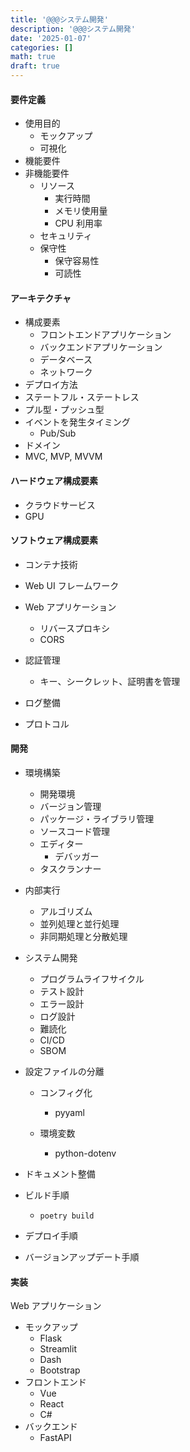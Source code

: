 ```yaml
---
title: '@@@システム開発'
description: '@@@システム開発'
date: '2025-01-07'
categories: []
math: true
draft: true
---
```




#### 要件定義

- 使用目的
  - モックアップ
  - 可視化
- 機能要件
- 非機能要件
  - リソース
    - 実行時間
    - メモリ使用量
    - CPU 利用率
  - セキュリティ
  - 保守性
    - 保守容易性
    - 可読性



#### アーキテクチャ

- 構成要素
  - フロントエンドアプリケーション
  - バックエンドアプリケーション
  - データベース
  - ネットワーク
- デプロイ方法
- ステートフル・ステートレス
- プル型・プッシュ型
- イベントを発生タイミング
  - Pub/Sub
- ドメイン
- MVC, MVP, MVVM



#### ハードウェア構成要素

- クラウドサービス
- GPU



#### ソフトウェア構成要素

- コンテナ技術
- Web UI フレームワーク
- Web アプリケーション
  - リバースプロキシ
  - CORS

- 認証管理
  - キー、シークレット、証明書を管理
- ログ整備
- プロトコル



#### 開発

- 環境構築
  - 開発環境
  - バージョン管理
  - パッケージ・ライブラリ管理
  - ソースコード管理
  - エディター
    - デバッガー
  - タスクランナー
- 内部実行
  - アルゴリズム
  - 並列処理と並行処理
  - 非同期処理と分散処理
- システム開発
  - プログラムライフサイクル
  - テスト設計
  - エラー設計
  - ログ設計
  - 難読化
  - CI/CD
  - SBOM
- 設定ファイルの分離
  - コンフィグ化
    - pyyaml

  - 環境変数
    - python-dotenv
- ドキュメント整備
- ビルド手順
  - `poetry build`

- デプロイ手順
- バージョンアップデート手順



#### 実装

Web アプリケーション

- モックアップ
  - Flask
  - Streamlit
  - Dash
  - Bootstrap
- フロントエンド
  - Vue
  - React
  - C#
- バックエンド
  - FastAPI


